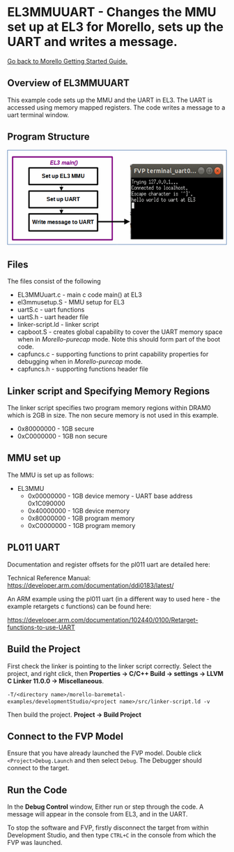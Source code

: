 # EL3MMUUART - Changes the MMU set up at EL3 for Morello, sets up the UART and writes a message.

 [Go back to Morello Getting Started Guide.](./../../../../morello-getting-started.md)

## Overview of EL3MMUUART

This example code sets up the MMU and the UART in EL3. The UART is accessed using memory mapped registers. The code writes a message to a uart terminal window.

## Program Structure

![Program structure](./EL3MMUUART.gif)

## Files

The files consist of the following

* EL3MMUuart.c - main c code main() at EL3
* el3mmusetup.S - MMU setup for EL3
* uartS.c - uart functions
* uartS.h - uart header file
* linker-script.ld - linker script
* capboot.S - creates global capability to cover the UART memory space when in *Morello-purecap* mode. Note this should form part of the boot code.
* capfuncs.c - supporting functions to print capability properties for debugging when in *Morello-purecap* mode.
* capfuncs.h - supporting functions header file

## Linker script and Specifying Memory Regions

The linker script specifies two program memory regions within DRAM0 which is 2GB in size. The non secure memory is not used in this example.
*  0x80000000 - 1GB secure
*  0xC0000000 - 1GB non secure


## MMU set up

The MMU is set up as follows:
* EL3MMU
    *  0x00000000 - 1GB device memory - UART base address 0x1C090000
    *  0x40000000 - 1GB device memory
    *  0x80000000 - 1GB program memory
    *  0xC0000000 - 1GB program memory


## PL011 UART

Documentation and register offsets for the pl011 uart are detailed here:

Technical Reference Manual: https://developer.arm.com/documentation/ddi0183/latest/ 

An ARM example using the pl011 uart (in a different way to used here - the example retargets c functions) can be found here:

https://developer.arm.com/documentation/102440/0100/Retarget-functions-to-use-UART

## Build the Project
First check the linker is pointing to the linker script correctly. Select the project, and right click, then **Properties -> C/C++ Build -> settings -> LLVM C Linker 11.0.0 -> Miscellaneous**.

```
-T/<directory name>/morello-baremetal-examples/developmentStudio/<project name>/src/linker-script.ld -v
```
Then build the project. **Project -> Build Project**

## Connect to the FVP Model
Ensure that you have already launched the FVP model. Double click `<Project>Debug.Launch` and then select `Debug`. The Debugger should connect to the target. 

## Run the Code
In the **Debug Control** window, Either run or step through the code. A message will appear in the console from EL3, and in the UART.

To stop the software and FVP, firstly disconnect the target from within Development Studio, and then type `CTRL+C` in the console from which the FVP was launched.